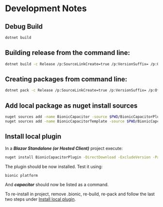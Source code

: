# Development Notes

## Debug Build

```bash
dotnet build
```

## Building release from the command line:

```bash
dotnet build -c Release /p:SourceLinkCreate=true /p:VersionSuffix= /p:OfficialBuild=true
```

## Creating packages from command line:

```bash
dotnet pack -c Release /p:SourceLinkCreate=true /p:VersionSuffix= /p:OfficialBuild=true
```

## Add local package as nuget install sources

```bash
nuget sources add -name BionicCapacitor -source $PWD/BionicCapacitorPlugin/nupkg
nuget sources add -name BionicCapacitorTemplate -source $PWD/BionicCapcitorTemplate/nupkg
```

 ## Install local plugin

In a ***Blazor Standalone (or Hosted Client)*** project execute:

 ```bash
nuget install BionicCapacitorPlugin -DirectDownload -ExcludeVersion -PackageSaveMode nuspec -o .bionic
 ```

The plugin should be now installed. Test it using:

```bash
bionic platform
```

And ***capacitor*** should now be listed as a command.

To re-install in project, remove .bionic, re-build, re-pack and follow the last two steps under [Install local plugin](#install-local-plugin).

